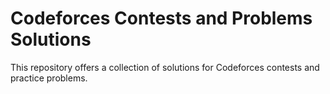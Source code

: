 # Codeforces Contests and Problems Solutions

This repository offers a  collection of solutions for Codeforces contests and practice problems.
